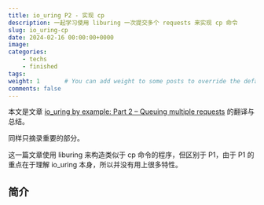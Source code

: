 ```yaml
---
title: io_uring P2 - 实现 cp
description: 一起学习使用 liburing 一次提交多个 requests 来实现 cp 命令
slug: io_uring-cp
date: 2024-02-16 00:00:00+0000
image: 
categories:
    - techs
    - finished
tags: 
weight: 1       # You can add weight to some posts to override the default sorting (date descending)
comments: false
---
```


本文是文章 [io_uring by example: Part 2 – Queuing multiple requests](https://unixism.net/2020/04/io-uring-by-example-part-2-queuing-multiple-requests/) 的翻译与总结。

同样只摘录重要的部分。

这一篇文章使用 liburing 来构造类似于 cp 命令的程序，但区别于 P1，由于 P1 的重点在于理解 io_uring 本身，所以并没有用上很多特性。

## 简介
